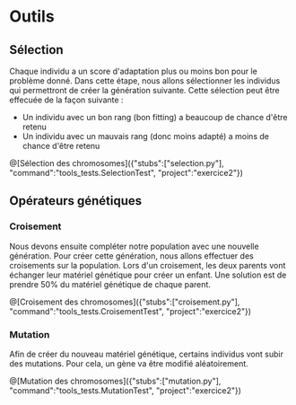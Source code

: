 # Outils
## Sélection
Chaque individu a un score d'adaptation plus ou moins bon pour le problème donné.
Dans cette étape, nous allons sélectionner les individus qui permettront de créer la génération suivante.
Cette sélection peut être effecuée de la façon suivante :
 * Un individu avec un bon rang (bon fitting) a beaucoup de chance d'être retenu
 * Un individu avec un mauvais rang (donc moins adapté) a moins de chance d'être retenu

@[Sélection des chromosomes]({"stubs":["selection.py"], "command":"tools_tests.SelectionTest", "project":"exercice2"})

## Opérateurs génétiques
### Croisement
Nous devons ensuite compléter notre population avec une nouvelle génération.
Pour créer cette génération, nous allons effectuer des croisements sur la population.
Lors d'un croisement, les deux parents vont échanger leur matériel génétique pour créer un enfant.
Une solution est de prendre 50% du matériel génétique de chaque parent.

@[Croisement des chromosomes]({"stubs":["croisement.py"], "command":"tools_tests.CroisementTest", "project":"exercice2"})

### Mutation
Afin de créer du nouveau matériel génétique, certains individus vont subir des mutations.
Pour cela, un gène va être modifié aléatoirement.

@[Mutation des chromosomes]({"stubs":["mutation.py"], "command":"tools_tests.MutationTest", "project":"exercice2"})